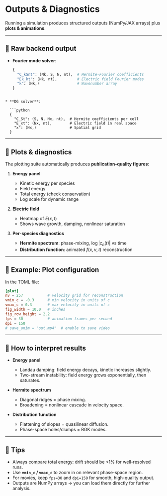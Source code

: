 # Outputs & Diagnostics

Running a simulation produces structured outputs (NumPy/JAX arrays) plus **plots & animations**.

---

## 🔹 Raw backend output

- **Fourier mode solver**:
  ```python
  {
    "C_kSnt": (Nk, S, N, nt),  # Hermite-Fourier coefficients
    "Ek_kt": (Nk, nt),         # Electric field Fourier modes
    "k": (Nk,)                 # Wavenumber array
  }
```

* **DG solver**:

  ```python
  {
    "C_St": (S, N, Nx, nt),  # Hermite coefficients per cell
    "E_xt": (Nx, nt),        # Electric field in real space
    "x": (Nx,)               # Spatial grid
  }
  ```

---

## 🔹 Plots & diagnostics

The plotting suite automatically produces **publication-quality figures**:

1. **Energy panel**

   * Kinetic energy per species
   * Field energy
   * Total energy (check conservation)
   * Log scale for dynamic range

2. **Electric field**

   * Heatmap of $E(x,t)$
   * Shows wave growth, damping, nonlinear saturation

3. **Per-species diagnostics**

   * **Hermite spectrum**: phase-mixing, $\log |c_n(t)|$ vs time
   * **Distribution function**: animated $f(x,v,t)$ reconstruction

---

## 🔹 Example: Plot configuration

In the TOML file:

```toml
[plot]
nv = 257           # velocity grid for reconstruction
vmin_c = -0.3      # min velocity in units of c
vmax_c = 0.3       # max velocity in units of c
fig_width = 10.0   # inches
fig_row_height = 2.2
fps = 30           # animation frames per second
dpi = 150
# save_anim = "out.mp4"  # enable to save video
```

---

## 🔹 How to interpret results

* **Energy panel**

  * Landau damping: field energy decays, kinetic increases slightly.
  * Two-stream instability: field energy grows exponentially, then saturates.

* **Hermite spectrum**

  * Diagonal ridges = phase mixing.
  * Broadening = nonlinear cascade in velocity space.

* **Distribution function**

  * Flattening of slopes = quasilinear diffusion.
  * Phase-space holes/clumps = BGK modes.

---

## 📝 Tips

* Always compare total energy: drift should be <1% for well-resolved runs.
* Use **`vmin_c` / `vmax_c`** to zoom in on relevant phase-space region.
* For movies, keep `fps=30` and `dpi=150` for smooth, high-quality output.
* Outputs are NumPy arrays → you can load them directly for further analysis.
